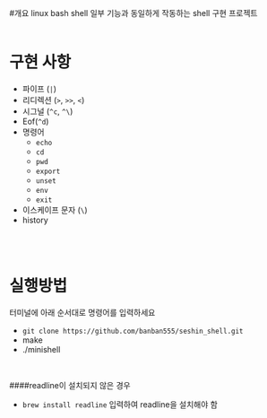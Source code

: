 #개요
linux bash shell 일부 기능과 동일하게 작동하는 shell 구현 프로젝트
<br>
<br>

# 구현 사항
- 파이프 (`|`)
- 리디렉션 (`>`, `>>`, `<`)
- 시그널 (`^c`, `^\`)
- Eof(`^d`)
- 명령어
    - `echo`
    - `cd`
    - `pwd`
    - `export`
    - `unset`
    - `env`
    - `exit`
- 이스케이프 문자 (`\`)
- history
<br>
<br>

# 실행방법
터미널에 아래 순서대로 명령어를 입력하세요
- `git clone https://github.com/banban555/seshin_shell.git`
- make
- ./minishell
<br>

####readline이 설치되지 않은 경우
- `brew install readline` 입력하여 readline을 설치해야 함
<br>
